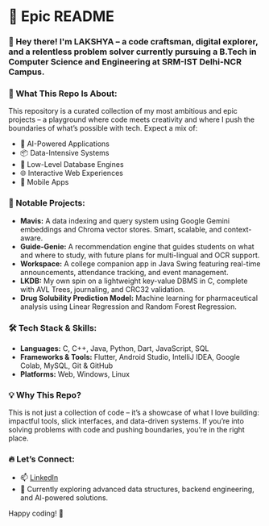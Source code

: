 # 🚀 Epic README

### 👋 Hey there! I'm LAKSHYA – a code craftsman, digital explorer, and a relentless problem solver currently pursuing a B.Tech in Computer Science and Engineering at SRM-IST Delhi-NCR Campus.

### 🎯 What This Repo Is About:

This repository is a curated collection of my most ambitious and epic projects – a playground where code meets creativity and where I push the boundaries of what’s possible with tech. Expect a mix of:

* 🚀 AI-Powered Applications
* 📦 Data-Intensive Systems
* 💾 Low-Level Database Engines
* 🌐 Interactive Web Experiences
* 📱 Mobile Apps

### 🌟 Notable Projects:

* **Mavis:** A data indexing and query system using Google Gemini embeddings and Chroma vector stores. Smart, scalable, and context-aware.
* **Guide-Genie:** A recommendation engine that guides students on what and where to study, with future plans for multi-lingual and OCR support.
* **Workspace:** A college companion app in Java Swing featuring real-time announcements, attendance tracking, and event management.
* **LKDB:** My own spin on a lightweight key-value DBMS in C, complete with AVL Trees, journaling, and CRC32 validation.
* **Drug Solubility Prediction Model:** Machine learning for pharmaceutical analysis using Linear Regression and Random Forest Regression.

### 🛠️ Tech Stack & Skills:

* **Languages:** C, C++, Java, Python, Dart, JavaScript, SQL
* **Frameworks & Tools:** Flutter, Android Studio, IntelliJ IDEA, Google Colab, MySQL, Git & GitHub
* **Platforms:** Web, Windows, Linux

### 💡 Why This Repo?

This is not just a collection of code – it’s a showcase of what I love building: impactful tools, slick interfaces, and data-driven systems. If you’re into solving problems with code and pushing boundaries, you’re in the right place.

### 🔥 Let’s Connect:

* 📫 [LinkedIn](https://www.linkedin.com/in/lkhanna1505)
* 🌱 Currently exploring advanced data structures, backend engineering, and AI-powered solutions.

Happy coding! 🚀
